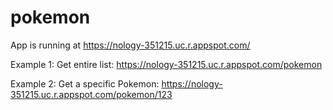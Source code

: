 # pokemon
App is running at https://nology-351215.uc.r.appspot.com/

Example 1: Get entire list:
https://nology-351215.uc.r.appspot.com/pokemon

Example 2: Get a specific Pokemon:
https://nology-351215.uc.r.appspot.com/pokemon/123
